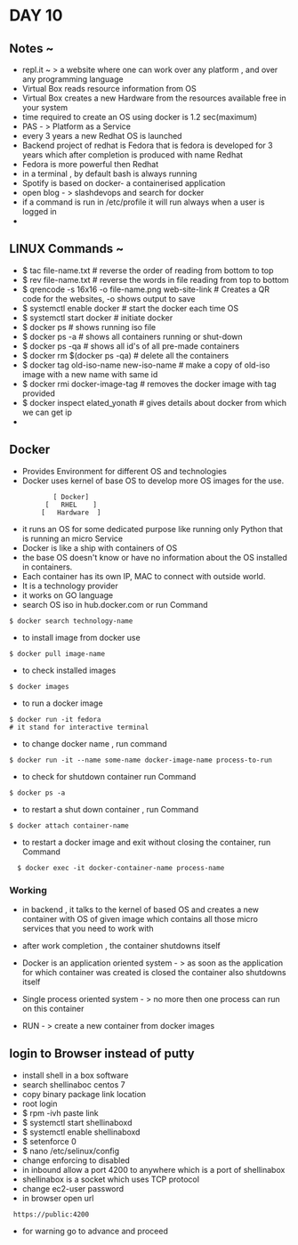 # DAY 10

## Notes ~
  * repl.it ~ > a website where one can work over any platform , and over any programming language
  * Virtual Box reads resource information from OS
  * Virtual Box creates a new Hardware from the resources available free in your system
  * time required to create an OS using docker is 1.2 sec(maximum)
  * PAS - > Platform as a Service
  * every 3 years a new Redhat OS is launched
  * Backend project of redhat is Fedora that is fedora is developed for 3 years which after completion is produced with name Redhat
  * Fedora is more powerful then Redhat
  * in a terminal , by default bash is always running
  * Spotify is based on docker- a containerised application
  * open blog - > slashdevops and search for docker
  * if a command is run in /etc/profile it will run always when a user is logged in
  *
## LINUX Commands ~
  * $ tac file-name.txt   # reverse the order of reading from bottom to top
  * $ rev file-name.txt   # reverse the words in file reading from top to bottom
  * $ qrencode -s 16x16 -o file-name.png web-site-link # Creates a QR code for the websites, -o shows output to save
  * $ systemctl enable docker # start the docker each time  OS
  * $ systemctl start docker # initiate docker
  * $ docker ps # shows running iso file
  * $ docker ps -a # shows all containers running or shut-down
  * $ docker ps -qa # shows all id's of all pre-made containers
  * $ docker rm $(docker ps -qa) # delete all the containers
  * $ docker tag old-iso-name new-iso-name # make a copy of old-iso image with a new name with same id
  * $ docker rmi docker-image-tag # removes the docker image with tag provided
  * $ docker inspect elated_yonath # gives details about docker from which we can get ip
  *
## Docker
  * Provides Environment for different OS and technologies
  * Docker uses kernel of base OS to develop more OS images for the use.
  ```
             [ Docker]
           [   RHEL    ]    
          [   Hardware  ]
  ```
  * it runs an OS for some dedicated purpose like running only Python that is running an micro Service
  * Docker is like a ship with containers of OS
  * the base OS doesn't know or have no information about the OS installed in containers.
  * Each container has its own IP, MAC to connect with outside world.
  * It is a technology provider
  * it works on GO language
  * search OS iso in hub.docker.com or
  run Command
  ```
  $ docker search technology-name
  ```
  * to install image from docker use
  ```
  $ docker pull image-name
  ```
  * to check installed images
  ```
  $ docker images
  ```
  * to run a docker image
  ```
  $ docker run -it fedora
  # it stand for interactive terminal
  ```
  * to change docker name , run command
  ```
  $ docker run -it --name some-name docker-image-name process-to-run
  ```
  * to check for shutdown container run Command
  ```
  $ docker ps -a
  ```
  * to restart a shut down container , run Command
  ```
  $ docker attach container-name
  ```
  * to restart a docker image and exit without closing the container, run Command
  ```
    $ docker exec -it docker-container-name process-name
  ```
  ### Working
  * in backend , it talks to the kernel of based OS and creates a new container with OS of given image which contains all those micro services that you need to work with
  * after work completion , the container shutdowns itself

  * Docker is an application oriented system - > as soon as the application for which container was created is closed the container also shutdowns itself
  * Single process oriented system - > no more then one process can run on this container
  * RUN - > create a new container from docker images


## login to Browser instead of putty
  * install shell in a box software
  * search shellinaboc centos 7
  * copy binary package link location
  * root login
  * $ rpm -ivh paste link
  * $ systemctl start shellinaboxd
  * $ systemctl enable shellinaboxd
  * $ setenforce 0
  * $ nano /etc/selinux/config
  * change enforcing to disabled
  * in inbound allow a port 4200 to anywhere which is a port of shellinabox
  * shellinabox is a socket which uses TCP protocol
  * change ec2-user password
  * in browser open url
  ```
   https://public:4200

  ```
  * for warning go to advance and proceed
